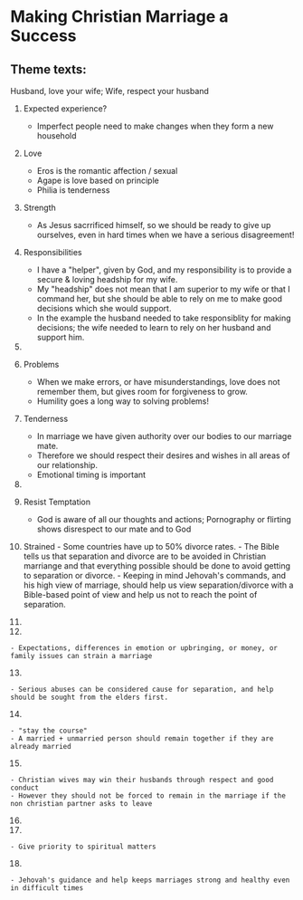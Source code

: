 Making Christian Marriage a Success
===================================

## Theme texts:
Husband, love your wife; Wife, respect your husband

 1. Expected experience?
	- Imperfect people need to make changes when they form a new household

 2. Love

	- Eros is the romantic affection / sexual
	- Agape is love based on principle
	- Philia is tenderness

 3. Strength

	- As Jesus sacrrificed himself, so we should be ready to give up ourselves, even in hard times when we have a serious disagreement!

 4. Responsibilities

	- I have a "helper", given by God, and my responsibility is to provide a secure & loving headship for my wife. 
	- My "headship" does not mean that I am superior to my wife or that I command her, but she should be able to rely on me to make good decisions which she would support.
	- In the example the husband needed to take responsiblity for making decisions; the wife needed to learn to rely on her husband and support him.
 5.

 6. Problems

	- When we make errors, or have misunderstandings, love does not remember them, but gives room for forgiveness to grow.
	- Humility goes a long way to solving problems!

 7. Tenderness

	- In marriage we have given authority over our bodies to our marriage mate. 
	- Therefore we should respect their desires and wishes in all areas of our relationship.
	- Emotional timing is important
 
 8. 

 9. Resist Temptation
	- God is aware of all our thoughts and actions; Pornography or flirting shows disrespect to our mate and to God

 10. Strained
	- Some countries have up to 50% divorce rates. 
	- The Bible tells us that separation and divorce are to be avoided in Christian marriange and that everything possible should be done to avoid getting to separation or divorce.
	- Keeping in mind Jehovah's commands, and his high view of marriage, should help us view separation/divorce with a Bible-based point of view and help us not to reach the point of separation.
 11.

 12.

	- Expectations, differences in emotion or upbringing, or money, or family issues can strain a marriage

 13.
	- Serious abuses can be considered cause for separation, and help should be sought from the elders first.

 14. 
	- "stay the course"
	- A married + unmarried person should remain together if they are already married


 15. 
	- Christian wives may win their husbands through respect and good conduct
	- However they should not be forced to remain in the marriage if the non christian partner asks to leave
 16.
 
 17.
	- Give priority to spiritual matters

 18.
	- Jehovah's guidance and help keeps marriages strong and healthy even in difficult times

